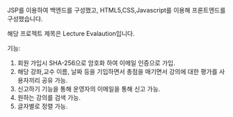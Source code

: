 JSP를 이용하여 백엔드를 구성했고, HTML5,CSS,Javascript를 이용해 프론트엔드를 구성했습니다.

해당 프로젝트 제목은 Lecture Evalaution입니다.


기능:
1. 회원 가입시 SHA-256으로 암호화 하여 이메일 인증으로 가입.
2. 해당 강좌,교수 이름, 날짜 등을 기입하면서 총점을 매기면서 강의에 대한 평가를 사용자끼리 공유 가능.
3. 신고하기 기능을 통해 운영자의 이메일을 통해 신고 가능.
4. 원하는 강의를 검색 가능.
5. 글자별로 정렬 가능.
